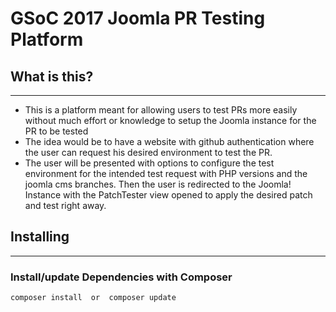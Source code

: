 # GSoC 2017 Joomla PR Testing Platform

## What is this?
---------------------
* This is a platform meant for allowing users to test PRs more easily without much effort or knowledge to setup the Joomla instance for the PR to be tested
* The idea would be to have a website with github authentication where the user can request his desired environment to test the PR. 
* The user will be presented with options to configure the test environment for the intended test request with PHP versions and the joomla cms branches. Then the user is redirected to the Joomla! Instance with the PatchTester view opened to apply the desired patch and test right away.

## Installing
---------------------

### Install/update Dependencies with Composer

```
composer install  or  composer update
```
